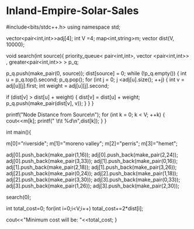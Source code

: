 # Inland-Empire-Solar-Sales

#include<bits/stdc++.h>
using namespace std;

vector<pair<int,int>>adj[4];
int V =4;
map<int,string>m;
vector<int> dist(V, 10000);


void search(int source){
priority_queue< pair<int,int>, vector <pair<int,int>> , greater<pair<int,int>> > p_q;

p_q.push(make_pair(0, source)); 
dist[source] = 0;
while (!p_q.empty())
{
int u = p_q.top().second; 
p_q.pop();
for (int j = 0; j <adj[u].size(); ++j)
{
int v = adj[u][j].first;
int weight = adj[u][j].second;
  
if (dist[v] > dist[u] + weight)
{
dist[v] = dist[u] + weight;
p_q.push(make_pair(dist[v], v));
}
}
}
  
printf("Node Distance from Source\n");
for (int k = 0; k < V; ++k)
{ cout<<m[k];
printf(" \t\t %d\n",dist[k]);
   }
}


int main(){
             
  
m[0]="riverside";
m[1]="moreno valley";
m[2]="perris";
m[3]="hemet";
  
  

   adj[0].push_back(make_pair(1,16));
   adj[0].push_back(make_pair(2,24));
   adj[0].push_back(make_pair(3,33));
   adj[1].push_back(make_pair(0,16));
   adj[1].push_back(make_pair(2,18));
   adj[1].push_back(make_pair(3,26));
   adj[2].push_back(make_pair(0,24));
   adj[2].push_back(make_pair(1,18));
   adj[2].push_back(make_pair(3,30));
   adj[3].push_back(make_pair(0,33));
   adj[3].push_back(make_pair(1,26));
   adj[3].push_back(make_pair(2,30));

   

   search(0);

   int total_cost=0;
   for(int i=0;i<V;i++)
   total_cost+=2*dist[i];
  
   cout<<"Minimum cost will be: "<<total_cost;
}
